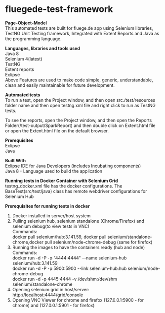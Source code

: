 # fluegede-test-framework
**Page-Object-Model <br/>**
This automated tests are built for fluege.de app using Selenium libraries, TestNG Unit Testing framework, Integrated with Extent Reports and Java as the programming language. <br/>


**Languages, libraries and tools used <br/>**
Java 8 <br/>
Selenium 4(latest) <br/>
TestNG <br/>
Extent reports <br/>
Eclipse <br/>
Above Features are used to make code simple, generic, understandable, clean and easily maintainable for future development. <br/>

**Automated tests <br/>**
To run a test, open the Project window, and then open src./test/resources folder name and then open testng.xml file and right click to run as TestNG tests. <br/>

To see the reports, open the Project window, and then open the Reports Folder(/test-output/SparkReport) and then double click on Extent.html file or open the Extent.html file on the default browser. <br/>

**Prerequisites <br/>**
Eclipse <br/>
Java <br/>

**Built With <br/>**
Eclipse IDE for Java Developers (includes Incubating components) <br/>
Java 8 - Language used to build the application <br/>

**Running tests in Docker Container with Selenium Grid <br/>**
testng_docker.xml file has the docker configurations. The BaseTest(src/test/java) class has remote webdriver configurations for Selenium Hub

**Prerequisites for running tests in docker <br/>**
1. Docker installed in server/host system <br/>
2. Pulling selenium hub, selenium standalone (Chrome/Firefox) and selenium debug(to view tests in VNC) <br/>
Commands: <br/>
docker pull selenium/hub:3.141.59, docker pull selenium/standalone-chrome,docker pull selenium/node-chrome-debug (same for firefox) <br/>
3. Running the images to have the containers ready (hub and node) <br/>
Commands: <br/>
docker run -d -P -p "4444:4444" --name selenium-hub selenium/hub:3.141.59 <br/>
docker run -d -P -p 5900:5900 --link selenium-hub:hub selenium/node-chrome-debug <br/>
docker run -d -p 4445:4444 -v /dev/shm:/dev/shm selenium/standalone-chrome <br/>
4. Opening selenium grid in host/server: http://localhost:4444/grid/console <br/>
5. Opening VNC Viewer for chrome and firefox (127.0.0.1:5900 - for chrome) and (127.0.0.1:5901 - for firefox) <br/>
